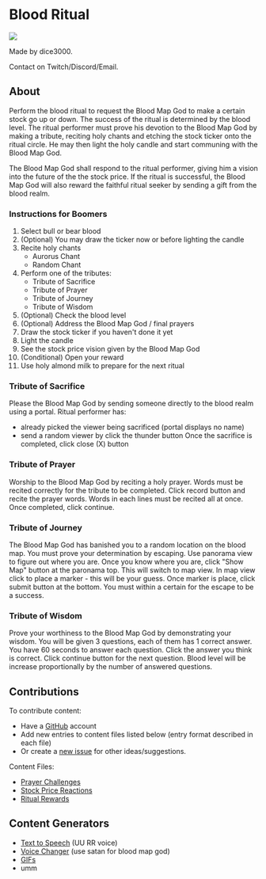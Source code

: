 # Blood Ritual

![](https://ih0.redbubble.net/image.500694079.5027/flat,128x,075,f-pad,128x128,f8f8f8.u3.jpg)

Made by dice3000.

Contact on Twitch/Discord/Email.

## About

Perform the blood ritual to request the Blood Map God to make a certain stock go up or down.
The success of the ritual is determined by the blood level. The ritual performer must
prove his devotion to the Blood Map God by making a tribute, reciting holy chants and etching the
stock ticker onto the ritual circle. He may then light the holy candle and start communing with the
Blood Map God.

The Blood Map God shall respond to the ritual performer, giving him a vision into the future of the the stock price.
If the ritual is successful, the Blood Map God will also reward the faithful ritual seeker by sending a gift
from the blood realm.

### Instructions for Boomers

1) Select bull or bear blood
2) (Optional) You may draw the ticker now or before lighting the candle
3) Recite holy chants
   - Aurorus Chant
   - Random Chant
4) Perform one of the tributes:
   - Tribute of Sacrifice
   - Tribute of Prayer
   - Tribute of Journey
   - Tribute of Wisdom
5) (Optional) Check the blood level
6) (Optional) Address the Blood Map God / final prayers
7) Draw the stock ticker if you haven't done it yet
8) Light the candle
9) See the stock price vision given by the Blood Map God
10) (Conditional) Open your reward
11) Use holy almond milk to prepare for the next ritual

### Tribute of Sacrifice

Please the Blood Map God by sending someone directly to the blood realm using a portal.
Ritual performer has:
  - already picked the viewer being sacrificed (portal displays no name)
  - send a random viewer by click the thunder button
Once the sacrifice is completed, click close (X) button

### Tribute of Prayer

Worship to the Blood Map God by reciting a holy prayer.
Words must be recited correctly for the tribute to be completed.
Click record button and recite the prayer words.
Words in each lines must be recited all at once.
Once completed, click continue.

### Tribute of Journey

The Blood Map God has banished you to a random location on the blood map.
You must prove your determination by escaping.
Use panorama view to figure out where you are.
Once you know where you are, click "Show Map" button at the paronama top. This will switch to
map view.
In map view click to place a marker - this will be your guess.
Once marker is place, click submit button at the bottom.
You must within a certain for the escape to be a success.

### Tribute of Wisdom

Prove your worthiness to the Blood Map God by demonstrating your wisdom.
You will be given 3 questions, each of them has 1 correct answer.
You have 60 seconds to answer each question. Click the answer you think is correct.
Click continue button for the next question.
Blood level will be increase proportionally by the number of answered questions.

## Contributions

To contribute content:
- Have a [GitHub](https://github.com/joinhttps://github.com/join) account
- Add new entries to content files listed below (entry format described in each file)
- Or create a [new issue](https://github.com/bloodmapgod/blood-ritual/issues/new) for other ideas/suggestions.

Content Files:
- [Prayer Challenges](https://github.com/bloodmapgod/blood-ritual/blob/gh-pages/js/content/prayers.js)
- [Stock Price Reactions](https://github.com/bloodmapgod/blood-ritual/blob/gh-pages/js/content/reactions.js)
- [Ritual Rewards](https://github.com/bloodmapgod/blood-ritual/blob/gh-pages/js/content/rewards.js)

## Content Generators

- [Text to Speech](https://textreader.pro/) (UU RR voice)
- [Voice Changer](https://voicechanger.io/) (use satan for blood map god)
- [GIFs](https://gfycat.com/)
- umm

